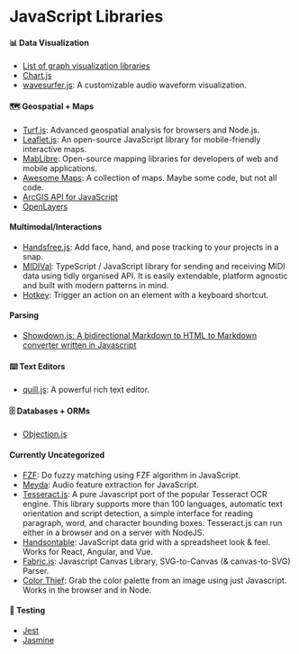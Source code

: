 # JavaScript Libraries

#### 📊 Data Visualization
- [List of graph visualization libraries](https://elise-deux.medium.com/the-list-of-graph-visualization-libraries-7a7b89aab6a6)
- [Chart.js](https://github.com/chartjs/Chart.js)
- [wavesurfer.js](https://wavesurfer-js.org/): A customizable audio waveform visualization.

#### 🗺️ Geospatial + Maps
- [Turf.js](http://turfjs.org/): Advanced geospatial analysis for browsers and Node.js.
- [Leaflet.js](https://leafletjs.com/): An open-source JavaScript library for mobile-friendly interactive maps.
- [MabLibre](https://maplibre.org/): Open-source mapping libraries for developers of web and mobile applications.
- [Awesome Maps](https://github.com/simsieg/awesome-maps): A collection of maps. Maybe some code, but not all code.
- [ArcGIS API for JavaScript](https://developers.arcgis.com/javascript/latest/)
- [OpenLayers](https://openlayers.org/)

#### Multimodal/Interactions
- [Handsfree.js](https://handsfree.dev/): Add face, hand, and pose tracking to your projects in a snap.
- [MIDIVal](https://midival.github.io/): TypeScript / JavaScript library for sending and receiving MIDI data using tidly organised API. It is easily extendable, platform agnostic and built with modern patterns in mind.
- [Hotkey](https://github.com/github/hotkey): Trigger an action on an element with a keyboard shortcut.

#### Parsing
- [Showdown.js: A bidirectional Markdown to HTML to Markdown converter written in Javascript](https://github.com/showdownjs/showdown)

#### ⌨️ Text Editors
- [quill.js](https://quilljs.com/docs/quickstart/): A powerful rich text editor.

#### 🗄️ Databases + ORMs
- [Objection.js](https://vincit.github.io/objection.js/)

#### Currently Uncategorized
- [FZF](https://github.com/ajitid/fzf-for-js): Do fuzzy matching using FZF algorithm in JavaScript.
- [Meyda](https://meyda.js.org/): Audio feature extraction for JavaScript.
- [Tesseract.js](https://tesseract.projectnaptha.com/): A pure Javascript port of the popular Tesseract OCR engine. This library supports more than 100 languages, automatic text orientation and script detection, a simple interface for reading paragraph, word, and character bounding boxes. Tesseract.js can run either in a browser and on a server with NodeJS.
- [Handsontable](https://github.com/handsontable/handsontable): JavaScript data grid with a spreadsheet look & feel. Works for React, Angular, and Vue.
- [Fabric.js](https://github.com/fabricjs/fabric.js): Javascript Canvas Library, SVG-to-Canvas (& canvas-to-SVG) Parser.
- [Color Thief](https://lokeshdhakar.com/projects/color-thief/): Grab the color palette from an image using just Javascript. Works in the browser and in Node.

#### 🧪 Testing
- [Jest](https://jestjs.io/)
- [Jasmine](https://jasmine.github.io/)
